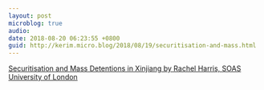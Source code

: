 ```yaml
---
layout: post
microblog: true
audio: 
date: 2018-08-20 06:23:55 +0800
guid: http://kerim.micro.blog/2018/08/19/securitisation-and-mass.html
---
```

[Securitisation and Mass Detentions in Xinjiang by Rachel Harris, SOAS University of London](http://thecessblog.com/2018/08/18/securitisation-and-mass-detentions-in-xinjiang-by-rachel-harris-soas-university-of-london/)
